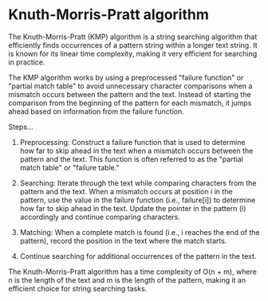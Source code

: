# Knuth-Morris-Pratt algorithm

The Knuth-Morris-Pratt (KMP) algorithm is a string searching algorithm that efficiently finds occurrences of a pattern string within a longer text string. It is known for its linear time complexity, making it very efficient for searching in practice.

The KMP algorithm works by using a preprocessed "failure function" or "partial match table" to avoid unnecessary character comparisons when a mismatch occurs between the pattern and the text. Instead of starting the comparison from the beginning of the pattern for each mismatch, it jumps ahead based on information from the failure function.

Steps…

1. Preprocessing: Construct a failure function that is used to determine how far to skip ahead in the text when a mismatch occurs between the pattern and the text. This function is often referred to as the "partial match table" or "failure table."

2. Searching: Iterate through the text while comparing characters from the pattern and the text. When a mismatch occurs at position i in the pattern, use the value in the failure function (i.e., failure[i]) to determine how far to skip ahead in the text. Update the pointer in the pattern (i) accordingly and continue comparing characters.

3. Matching: When a complete match is found (i.e., i reaches the end of the pattern), record the position in the text where the match starts.

4. Continue searching for additional occurrences of the pattern in the text.

The Knuth-Morris-Pratt algorithm has a time complexity of O(n + m), where n is the length of the text and m is the length of the pattern, making it an efficient choice for string searching tasks.